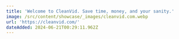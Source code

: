 ```yaml
---
title: 'Welcome to CleanVid. Save time, money, and your sanity.'
image: /src/content/showcase/_images/cleanvid.com.webp
url: 'https://cleanvid.com/'
dateAdded: 2024-06-21T00:29:11.962Z
---
```


